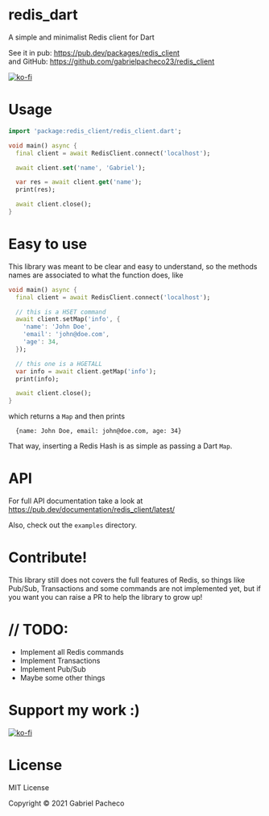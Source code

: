 # redis_dart
A simple and minimalist Redis client for Dart

See it in pub: https://pub.dev/packages/redis_client \
and GitHub: https://github.com/gabrielpacheco23/redis_client

[![ko-fi](https://ko-fi.com/img/githubbutton_sm.svg)](https://ko-fi.com/Q5Q04C63Q)

# Usage 

```dart
import 'package:redis_client/redis_client.dart';

void main() async {
  final client = await RedisClient.connect('localhost');

  await client.set('name', 'Gabriel');

  var res = await client.get('name');
  print(res);

  await client.close();
}
```

# Easy to use
This library was meant to be clear and easy to understand, so the methods names are associated to what the function does, like
```dart
void main() async {
  final client = await RedisClient.connect('localhost');

  // this is a HSET command
  await client.setMap('info', {
    'name': 'John Doe',
    'email': 'john@doe.com',
    'age': 34,
  });

  // this one is a HGETALL
  var info = await client.getMap('info');
  print(info);

  await client.close();
}
```
which returns a ```Map``` and then prints

```
  {name: John Doe, email: john@doe.com, age: 34}
```

That way, inserting a Redis Hash is as simple as passing a Dart ```Map```. 

# API
For full API documentation take a look at https://pub.dev/documentation/redis_client/latest/


Also, check out the ```examples``` directory.

# Contribute!
This library still does not covers the full features of Redis, so things like Pub/Sub, Transactions and some commands are not implemented yet, but if you want you can raise a PR to help the library to grow up!

# // TODO:
- Implement all Redis commands
- Implement Transactions
- Implement Pub/Sub
- Maybe some other things

# Support my work :)
[![ko-fi](https://ko-fi.com/img/githubbutton_sm.svg)](https://ko-fi.com/Q5Q04C63Q)

# License
MIT License

Copyright © 2021 Gabriel Pacheco
